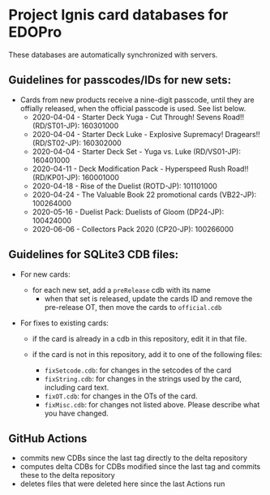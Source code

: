 # Project Ignis card databases for EDOPro

These databases are automatically synchronized with servers.

## Guidelines for passcodes/IDs for new sets:

* Cards from new products receive a nine-digit passcode, until they are offially released, when the official passcode is used. See list below.
	* 2020-04-04 - Starter Deck Yuga - Cut Through! Sevens Road!! (RD/ST01-JP): 160301000
	* 2020-04-04 - Starter Deck Luke - Explosive Supremacy! Dragears!! (RD/ST02-JP): 160302000
	* 2020-04-04 - Starter Deck Set - Yuga vs. Luke (RD/VS01-JP): 160401000
	* 2020-04-11 - Deck Modification Pack - Hyperspeed Rush Road!! (RD/KP01-JP): 160001000
	* 2020-04-18 - Rise of the Duelist (ROTD-JP): 101101000
	* 2020-04-24 - The Valuable Book 22 promotional cards (VB22-JP): 100264000
	* 2020-05-16 - Duelist Pack: Duelists of Gloom (DP24-JP): 100424000
	* 2020-06-06 - Collectors Pack 2020 (CP20-JP): 100266000

## Guidelines for SQLite3 CDB files:

* For new cards:
	* for each new set, add a `preRelease` cdb with its name
		* when that set is released, update the cards ID and remove the pre-release OT, then move the cards to `official.cdb`

* For fixes to existing cards:
	* if the card is already in a cdb in this repository, edit it in that file.

	* if the card is not in this repository, add it to one of the following files:
		* `fixSetcode.cdb`: for changes in the setcodes of the card
		* `fixString.cdb`: for changes in the strings used by the card, including card text.
		* `fixOT.cdb`: for changes in the OTs of the card.
		* `fixMisc.cdb`: for changes not listed above. Please describe what you have changed.

## GitHub Actions

- commits new CDBs since the last tag directly to the delta repository
- computes delta CDBs for CDBs modified since the last tag and commits these to the delta repository
- deletes files that were deleted here since the last Actions run
